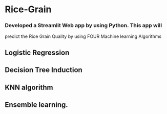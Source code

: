 # Rice-Grain
### Developed a Streamlit Web app by using Python. This app will
predict the Rice Grain Quality by using FOUR Machine learning
Algorithms 
## Logistic Regression
## Decision Tree Induction
## KNN algorithm
## Ensemble learning.
